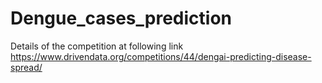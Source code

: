 # Dengue_cases_prediction
Details of the competition at following link https://www.drivendata.org/competitions/44/dengai-predicting-disease-spread/
